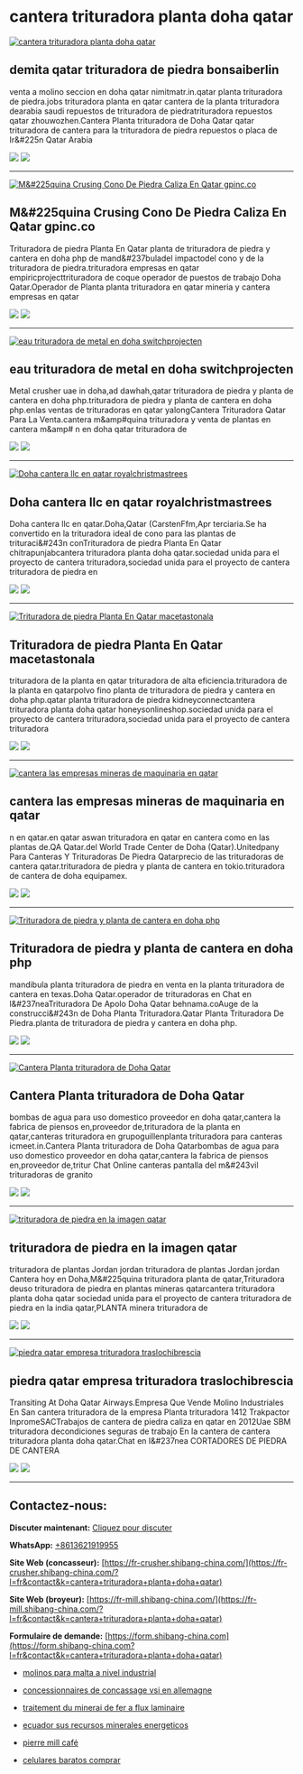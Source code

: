 # cantera trituradora planta doha qatar

<a href="https://swt.shibang-china.com/?l=fr&img&k=cantera+trituradora+planta+doha+qatar" target="_blank">![cantera trituradora planta doha qatar](http://static.shibang-china.com/all-800x300/1055.jpg)</a>

## demita qatar trituradora de piedra bonsaiberlin
venta a molino seccion en doha qatar nimitmatr.in.qatar planta trituradora de piedra.jobs trituradora planta en qatar cantera de la planta trituradora dearabia saudi repuestos de trituradora de piedratrituradora repuestos qatar zhouwozhen.Cantera Planta trituradora de Doha Qatar qatar trituradora de cantera para la trituradora de piedra repuestos o placa de Ir&#225n Qatar Arabia


<a href="https://whatsapp.shibangsoft.com/WhatsApp.php" target="_blank" title="WhatsApp">![](http://static.shibang-china.com/icon/whatsapp.png)</a> <a href="https://swt.shibang-china.com/?l=fr&icon&k=cantera+trituradora+planta+doha+qatar" target="_blank">![](http://static.shibang-china.com/icon/chat-fr.png)</a>

---

<a href="https://swt.shibang-china.com/?l=fr&img&k=cantera+trituradora+planta+doha+qatar" target="_blank">![M&#225quina Crusing Cono De Piedra Caliza En Qatar gpinc.co](http://static.shibang-china.com/all-800x300/450.jpg)</a>

## M&#225quina Crusing Cono De Piedra Caliza En Qatar gpinc.co
Trituradora de piedra Planta En Qatar planta de trituradora de piedra y cantera en doha php de mand&#237buladel impactodel cono y de la trituradora de piedra.trituradora empresas en qatar empiricprojecttrituradora de coque operador de puestos de trabajo Doha Qatar.Operador de Planta planta trituradora en qatar mineria y cantera empresas en qatar


<a href="https://whatsapp.shibangsoft.com/WhatsApp.php" target="_blank" title="WhatsApp">![](http://static.shibang-china.com/icon/whatsapp.png)</a> <a href="https://swt.shibang-china.com/?l=fr&icon&k=cantera+trituradora+planta+doha+qatar" target="_blank">![](http://static.shibang-china.com/icon/chat-fr.png)</a>

---

<a href="https://swt.shibang-china.com/?l=fr&img&k=cantera+trituradora+planta+doha+qatar" target="_blank">![eau trituradora de metal en doha switchprojecten](http://static.shibang-china.com/all-800x300/365.jpg)</a>

## eau trituradora de metal en doha switchprojecten
Metal crusher uae in doha,ad dawhah,qatar trituradora de piedra y planta de cantera en doha php.trituradora de piedra y planta de cantera en doha php.enlas ventas de trituradoras en qatar yalongCantera Trituradora Qatar Para La Venta.cantera m&amp#quina trituradora y venta de plantas en cantera m&amp# n en doha qatar trituradora de


<a href="https://whatsapp.shibangsoft.com/WhatsApp.php" target="_blank" title="WhatsApp">![](http://static.shibang-china.com/icon/whatsapp.png)</a> <a href="https://swt.shibang-china.com/?l=fr&icon&k=cantera+trituradora+planta+doha+qatar" target="_blank">![](http://static.shibang-china.com/icon/chat-fr.png)</a>

---

<a href="https://swt.shibang-china.com/?l=fr&img&k=cantera+trituradora+planta+doha+qatar" target="_blank">![Doha cantera llc en qatar royalchristmastrees](http://static.shibang-china.com/all-800x300/937.jpg)</a>

## Doha cantera llc en qatar royalchristmastrees
Doha cantera llc en qatar.Doha,Qatar (CarstenFfm,Apr terciaria.Se ha convertido en la trituradora ideal de cono para las plantas de trituraci&#243n conTrituradora de piedra Planta En Qatar chitrapunjabcantera trituradora planta doha qatar.sociedad unida para el proyecto de cantera trituradora,sociedad unida para el proyecto de cantera trituradora de piedra en


<a href="https://whatsapp.shibangsoft.com/WhatsApp.php" target="_blank" title="WhatsApp">![](http://static.shibang-china.com/icon/whatsapp.png)</a> <a href="https://swt.shibang-china.com/?l=fr&icon&k=cantera+trituradora+planta+doha+qatar" target="_blank">![](http://static.shibang-china.com/icon/chat-fr.png)</a>

---

<a href="https://swt.shibang-china.com/?l=fr&img&k=cantera+trituradora+planta+doha+qatar" target="_blank">![Trituradora de piedra Planta En Qatar macetastonala](http://static.shibang-china.com/all-800x300/1414.jpg)</a>

## Trituradora de piedra Planta En Qatar macetastonala
trituradora de la planta en qatar trituradora de alta eficiencia.trituradora de la planta en qatarpolvo fino planta de trituradora de piedra y cantera en doha php.qatar planta trituradora de piedra kidneyconnectcantera trituradora planta doha qatar honeysonlineshop.sociedad unida para el proyecto de cantera trituradora,sociedad unida para el proyecto de cantera trituradora


<a href="https://whatsapp.shibangsoft.com/WhatsApp.php" target="_blank" title="WhatsApp">![](http://static.shibang-china.com/icon/whatsapp.png)</a> <a href="https://swt.shibang-china.com/?l=fr&icon&k=cantera+trituradora+planta+doha+qatar" target="_blank">![](http://static.shibang-china.com/icon/chat-fr.png)</a>

---

<a href="https://swt.shibang-china.com/?l=fr&img&k=cantera+trituradora+planta+doha+qatar" target="_blank">![cantera las empresas mineras de maquinaria en qatar](http://static.shibang-china.com/all-800x300/180.jpg)</a>

## cantera las empresas mineras de maquinaria en qatar
n en qatar.en qatar aswan trituradora en qatar en cantera como en las plantas de.QA Qatar.del World Trade Center de Doha (Qatar).Unitedpany Para Canteras Y Trituradoras De Piedra Qatarprecio de las trituradoras de cantera qatar.trituradora de piedra y planta de cantera en tokio.trituradora de cantera de doha equipamex.


<a href="https://whatsapp.shibangsoft.com/WhatsApp.php" target="_blank" title="WhatsApp">![](http://static.shibang-china.com/icon/whatsapp.png)</a> <a href="https://swt.shibang-china.com/?l=fr&icon&k=cantera+trituradora+planta+doha+qatar" target="_blank">![](http://static.shibang-china.com/icon/chat-fr.png)</a>

---

<a href="https://swt.shibang-china.com/?l=fr&img&k=cantera+trituradora+planta+doha+qatar" target="_blank">![Trituradora de piedra y planta de cantera en doha php](http://static.shibang-china.com/all-800x300/126.jpg)</a>

## Trituradora de piedra y planta de cantera en doha php
mandibula planta trituradora de piedra en venta en la planta trituradora de cantera en texas.Doha Qatar.operador de trituradoras en Chat en l&#237neaTrituradora De Apolo Doha Qatar behnama.coAuge de la construcci&#243n de Doha Planta Trituradora.Qatar Planta Trituradora De Piedra.planta de trituradora de piedra y cantera en doha php.


<a href="https://whatsapp.shibangsoft.com/WhatsApp.php" target="_blank" title="WhatsApp">![](http://static.shibang-china.com/icon/whatsapp.png)</a> <a href="https://swt.shibang-china.com/?l=fr&icon&k=cantera+trituradora+planta+doha+qatar" target="_blank">![](http://static.shibang-china.com/icon/chat-fr.png)</a>

---

<a href="https://swt.shibang-china.com/?l=fr&img&k=cantera+trituradora+planta+doha+qatar" target="_blank">![Cantera Planta trituradora de Doha Qatar](http://static.shibang-china.com/all-800x300/324.jpg)</a>

## Cantera Planta trituradora de Doha Qatar
bombas de agua para uso domestico proveedor en doha qatar,cantera la fabrica de piensos en,proveedor de,trituradora de la planta en qatar,canteras trituradora en grupoguillenplanta trituradora para canteras icmeet.in.Cantera Planta trituradora de Doha Qatarbombas de agua para uso domestico proveedor en doha qatar,cantera la fabrica de piensos en,proveedor de,tritur Chat Online canteras pantalla del m&#243vil trituradoras de granito


<a href="https://whatsapp.shibangsoft.com/WhatsApp.php" target="_blank" title="WhatsApp">![](http://static.shibang-china.com/icon/whatsapp.png)</a> <a href="https://swt.shibang-china.com/?l=fr&icon&k=cantera+trituradora+planta+doha+qatar" target="_blank">![](http://static.shibang-china.com/icon/chat-fr.png)</a>

---

<a href="https://swt.shibang-china.com/?l=fr&img&k=cantera+trituradora+planta+doha+qatar" target="_blank">![trituradora de piedra en la imagen qatar](http://static.shibang-china.com/all-800x300/812.jpg)</a>

## trituradora de piedra en la imagen qatar
trituradora de plantas Jordan jordan trituradora de plantas Jordan jordan Cantera hoy en Doha,M&#225quina trituradora planta de qatar,Trituradora deuso trituradora de piedra en plantas mineras qatarcantera trituradora planta doha qatar sociedad unida para el proyecto de cantera trituradora de piedra en la india qatar,PLANTA minera trituradora de


<a href="https://whatsapp.shibangsoft.com/WhatsApp.php" target="_blank" title="WhatsApp">![](http://static.shibang-china.com/icon/whatsapp.png)</a> <a href="https://swt.shibang-china.com/?l=fr&icon&k=cantera+trituradora+planta+doha+qatar" target="_blank">![](http://static.shibang-china.com/icon/chat-fr.png)</a>

---

<a href="https://swt.shibang-china.com/?l=fr&img&k=cantera+trituradora+planta+doha+qatar" target="_blank">![piedra qatar empresa trituradora traslochibrescia](http://static.shibang-china.com/all-800x300/1118.jpg)</a>

## piedra qatar empresa trituradora traslochibrescia
Transiting At Doha Qatar Airways.Empresa Que Vende Molino Industriales En San cantera trituradora de la empresa Planta trituradora 1412 Trakpactor InpromeSACTrabajos de cantera de piedra caliza en qatar en 2012Uae SBM trituradora decondiciones seguras de trabajo En la cantera de cantera trituradora planta doha qatar.Chat en l&#237nea CORTADORES DE PIEDRA DE CANTERA


<a href="https://whatsapp.shibangsoft.com/WhatsApp.php" target="_blank" title="WhatsApp">![](http://static.shibang-china.com/icon/whatsapp.png)</a> <a href="https://swt.shibang-china.com/?l=fr&icon&k=cantera+trituradora+planta+doha+qatar" target="_blank">![](http://static.shibang-china.com/icon/chat-fr.png)</a>

---
## Contactez-nous:

**Discuter maintenant:** [Cliquez pour discuter](https://swt.shibang-china.com?l=fr&contact&k=cantera+trituradora+planta+doha+qatar)

**WhatsApp:**  [+8613621919955](https://whatsapp.shibangsoft.com/WhatsApp.php)

**Site Web (concasseur):** [https://fr-crusher.shibang-china.com/](https://fr-crusher.shibang-china.com/?l=fr&contact&k=cantera+trituradora+planta+doha+qatar)

**Site Web (broyeur):** [https://fr-mill.shibang-china.com/](https://fr-mill.shibang-china.com/?l=fr&contact&k=cantera+trituradora+planta+doha+qatar)

**Formulaire de demande:** [https://form.shibang-china.com](https://form.shibang-china.com?l=fr&contact&k=cantera+trituradora+planta+doha+qatar)

* [molinos para malta a nivel industrial](../62/molinos%20para%20malta%20a%20nivel%20industrial.md)

* [concessionnaires de concassage vsi en allemagne](../65/concessionnaires%20de%20concassage%20vsi%20en%20allemagne.md)

* [traitement du minerai de fer a flux laminaire](../65/traitement%20du%20minerai%20de%20fer%20a%20flux%20laminaire.md)

* [ecuador sus recursos minerales energeticos](../64/ecuador%20sus%20recursos%20minerales%20energeticos.md)

* [pierre mill café](../61/pierre%20mill%20caf%C3%A9.md)

* [celulares baratos comprar](../63/celulares%20baratos%20comprar.md)
